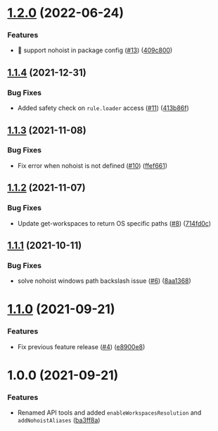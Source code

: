 # [1.2.0](https://github.com/mmazzarolo/react-native-monorepo-tools/compare/v1.1.4...v1.2.0) (2022-06-24)


### Features

* 🐛 support nohoist in package config ([#13](https://github.com/mmazzarolo/react-native-monorepo-tools/issues/13)) ([409c800](https://github.com/mmazzarolo/react-native-monorepo-tools/commit/409c80067cd371036efabb9e7d32bc536c9308d7))

## [1.1.4](https://github.com/mmazzarolo/react-native-monorepo-tools/compare/v1.1.3...v1.1.4) (2021-12-31)


### Bug Fixes

* Added safety check on `rule.loader` access ([#11](https://github.com/mmazzarolo/react-native-monorepo-tools/issues/11)) ([413b86f](https://github.com/mmazzarolo/react-native-monorepo-tools/commit/413b86f7d03a0f489b4f6dcac21c5d8bb6172bc1))

## [1.1.3](https://github.com/mmazzarolo/react-native-monorepo-tools/compare/v1.1.2...v1.1.3) (2021-11-08)


### Bug Fixes

* Fix error when nohoist is not defined ([#10](https://github.com/mmazzarolo/react-native-monorepo-tools/issues/10)) ([ffef661](https://github.com/mmazzarolo/react-native-monorepo-tools/commit/ffef6616dc00d57baebca57fc92bb832fdab4178))

## [1.1.2](https://github.com/mmazzarolo/react-native-monorepo-tools/compare/v1.1.1...v1.1.2) (2021-11-07)


### Bug Fixes

* Update get-workspaces to return OS specific paths ([#8](https://github.com/mmazzarolo/react-native-monorepo-tools/issues/8)) ([714fd0c](https://github.com/mmazzarolo/react-native-monorepo-tools/commit/714fd0cd6b7642a9938380212c31d0568855c433))

## [1.1.1](https://github.com/mmazzarolo/react-native-monorepo-tools/compare/v1.1.0...v1.1.1) (2021-10-11)


### Bug Fixes

* solve nohoist windows path backslash issue ([#6](https://github.com/mmazzarolo/react-native-monorepo-tools/issues/6)) ([8aa1368](https://github.com/mmazzarolo/react-native-monorepo-tools/commit/8aa13682cf5b3af67099f25666869e2a00dc00e6))

# [1.1.0](https://github.com/mmazzarolo/react-native-monorepo-tools/compare/v1.0.0...v1.1.0) (2021-09-21)


### Features

* Fix previous feature release ([#4](https://github.com/mmazzarolo/react-native-monorepo-tools/issues/4)) ([e8900e8](https://github.com/mmazzarolo/react-native-monorepo-tools/commit/e8900e8b1d2c25b919909d8d2af7ed446a86f783))

# 1.0.0 (2021-09-21)


### Features

* Renamed API tools and added `enableWorkspacesResolution` and `addNohoistAliases` ([ba3ff8a](https://github.com/mmazzarolo/react-native-monorepo-tools/commit/ba3ff8a7e8a043b7bec4c4a15808de9265829c4e))
